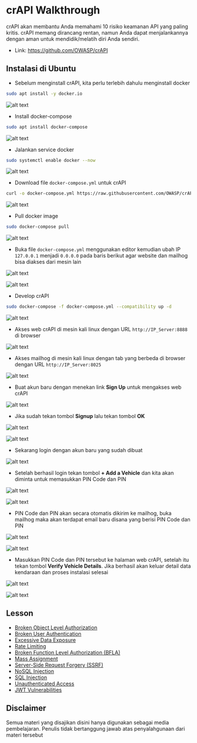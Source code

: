 # crAPI Walkthrough
crAPI akan membantu Anda memahami 10 risiko keamanan API yang paling kritis. crAPI memang dirancang rentan, namun Anda dapat menjalankannya dengan aman untuk mendidik/melatih diri Anda sendiri.
- Link: https://github.com/OWASP/crAPI

## Instalasi di Ubuntu
- Sebelum menginstall crAPI, kita perlu terlebih dahulu menginstall docker
```sh
sudo apt install -y docker.io
```

![alt text](https://github.com/rahardian-dwi-saputra/crAPI-walkthrough/blob/main/assets/instalasi/1.JPG)

- Install docker-compose
```sh
sudo apt install docker-compose
```

![alt text](https://github.com/rahardian-dwi-saputra/crAPI-walkthrough/blob/main/assets/instalasi/2.JPG)

- Jalankan service docker
```sh
sudo systemctl enable docker --now
```

![alt text](https://github.com/rahardian-dwi-saputra/crAPI-walkthrough/blob/main/assets/instalasi/3.JPG)

- Download file `docker-compose.yml` untuk crAPI
```sh
curl -o docker-compose.yml https://raw.githubusercontent.com/OWASP/crAPI/main/deploy/docker/docker-compose.yml
```

![alt text](https://github.com/rahardian-dwi-saputra/crAPI-walkthrough/blob/main/assets/instalasi/4.JPG)

- Pull docker image
```sh
sudo docker-compose pull
```

![alt text](https://github.com/rahardian-dwi-saputra/crAPI-walkthrough/blob/main/assets/instalasi/5.JPG)

- Buka file `docker-compose.yml` menggunakan editor kemudian ubah IP `127.0.0.1` menjadi `0.0.0.0` pada baris berikut agar website dan mailhog bisa diakses dari mesin lain

![alt text](https://github.com/rahardian-dwi-saputra/crAPI-walkthrough/blob/main/assets/instalasi/6.JPG)

![alt text](https://github.com/rahardian-dwi-saputra/crAPI-walkthrough/blob/main/assets/instalasi/7.JPG)

- Develop crAPI
```sh
sudo docker-compose -f docker-compose.yml --compatibility up -d
```

![alt text](https://github.com/rahardian-dwi-saputra/crAPI-walkthrough/blob/main/assets/instalasi/8.JPG)

- Akses web crAPI di mesin kali linux dengan URL `http://IP_Server:8888` di browser

![alt text](https://github.com/rahardian-dwi-saputra/crAPI-walkthrough/blob/main/assets/instalasi/9.JPG)

- Akses mailhog di mesin kali linux dengan tab yang berbeda di browser dengan URL `http://IP_Server:8025`

![alt text](https://github.com/rahardian-dwi-saputra/crAPI-walkthrough/blob/main/assets/instalasi/10.JPG)

- Buat akun baru dengan menekan link **Sign Up** untuk mengakses web crAPI

![alt text](https://github.com/rahardian-dwi-saputra/crAPI-walkthrough/blob/main/assets/instalasi/11.JPG)

- Jika sudah tekan tombol **Signup** lalu tekan tombol **OK**

![alt text](https://github.com/rahardian-dwi-saputra/crAPI-walkthrough/blob/main/assets/instalasi/12.JPG)

![alt text](https://github.com/rahardian-dwi-saputra/crAPI-walkthrough/blob/main/assets/instalasi/13.JPG)

- Sekarang login dengan akun baru yang sudah dibuat

![alt text](https://github.com/rahardian-dwi-saputra/crAPI-walkthrough/blob/main/assets/instalasi/14.JPG)

- Setelah berhasil login tekan tombol **+ Add a Vehicle** dan kita akan diminta untuk memasukkan PIN Code dan PIN

![alt text](https://github.com/rahardian-dwi-saputra/crAPI-walkthrough/blob/main/assets/instalasi/15.JPG)

![alt text](https://github.com/rahardian-dwi-saputra/crAPI-walkthrough/blob/main/assets/instalasi/16.JPG)

- PIN Code dan PIN akan secara otomatis dikirim ke mailhog, buka mailhog maka akan terdapat email baru disana yang berisi PIN Code dan PIN

![alt text](https://github.com/rahardian-dwi-saputra/crAPI-walkthrough/blob/main/assets/instalasi/17.JPG)

![alt text](https://github.com/rahardian-dwi-saputra/crAPI-walkthrough/blob/main/assets/instalasi/18.JPG)

- Masukkan PIN Code dan PIN tersebut ke halaman web crAPI, setelah itu tekan tombol **Verify Vehicle Details**. Jika berhasil akan keluar detail data kendaraan dan proses instalasi selesai

![alt text](https://github.com/rahardian-dwi-saputra/crAPI-walkthrough/blob/main/assets/instalasi/19.JPG)

![alt text](https://github.com/rahardian-dwi-saputra/crAPI-walkthrough/blob/main/assets/instalasi/20.JPG)

## Lesson
- [Broken Object Level Authorization](Broken%20Object%20Level%20Authorization.md)
- [Broken User Authentication](Broken%20User%20Authentication.md)
- [Excessive Data Exposure](Excessive%20Data%20Exposure.md)
- [Rate Limiting](Rate%20Limiting.md)
- [Broken Function Level Authorization (BFLA)](Broken%20Level%20Function%20Authorization.md)
- [Mass Assignment](Mass%20Assignment.md)
- [Server-Side Request Forgery (SSRF)](Server%20Side%20Request%20Forgery.md)
- [NoSQL Injection](NoSQL%20Injection.md)
- [SQL Injection](SQL%20Injection.md)
- [Unauthenticated Access](Unauthenticated%20Access.md)
- [JWT Vulnerabilities](JWT%20Vulnerabilities.md)

## Disclaimer
Semua materi yang disajikan disini hanya digunakan sebagai media pembelajaran. Penulis tidak bertanggung jawab atas penyalahgunaan dari materi tersebut